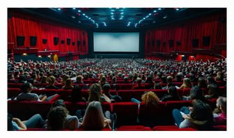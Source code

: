  ![Description of Image](https://github.com/bEEkEEper254/Dsc_phase2_group6_project/blob/main/Film2.webp)

